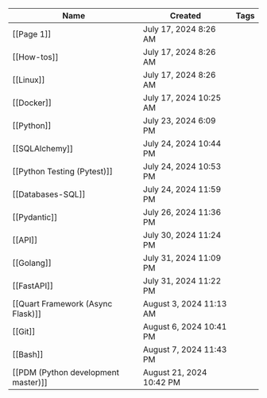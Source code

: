 |Name|Created|Tags|
|---|---|---|
|[[Page 1]]|July 17, 2024 8:26 AM||
|[[How-tos]]|July 17, 2024 8:26 AM||
|[[Linux]]|July 17, 2024 8:26 AM||
|[[Docker]]|July 17, 2024 10:25 AM||
|[[Python]]|July 23, 2024 6:09 PM||
|[[SQLAlchemy]]|July 24, 2024 10:44 PM||
|[[Python Testing (Pytest)]]|July 24, 2024 10:53 PM||
|[[Databases-SQL]]|July 24, 2024 11:59 PM||
|[[Pydantic]]|July 26, 2024 11:36 PM||
|[[API]]|July 30, 2024 11:24 PM||
|[[Golang]]|July 31, 2024 11:09 PM||
|[[FastAPI]]|July 31, 2024 11:22 PM||
|[[Quart Framework (Async Flask)]]|August 3, 2024 11:13 AM||
|[[Git]]|August 6, 2024 10:41 PM||
|[[Bash]]|August 7, 2024 11:43 PM||
|[[PDM (Python development master)]]|August 21, 2024 10:42 PM||